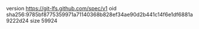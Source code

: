 version https://git-lfs.github.com/spec/v1
oid sha256:9785bf8775359971a71140368b828ef34ae90d2b441c14f6e1df6881a9222d24
size 59924
